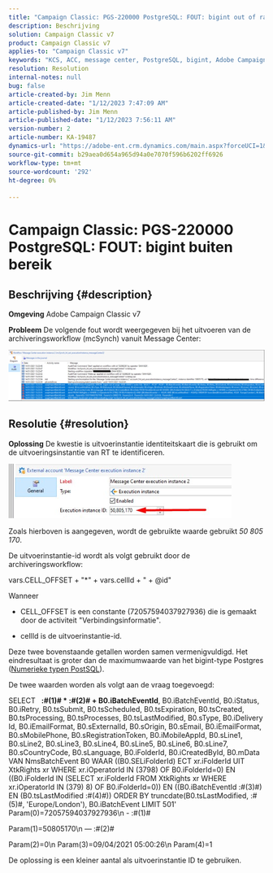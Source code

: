 ```yaml
---
title: "Campaign Classic: PGS-220000 PostgreSQL: FOUT: bigint out of range"
description: Beschrijving
solution: Campaign Classic v7
product: Campaign Classic v7
applies-to: "Campaign Classic v7"
keywords: "KCS, ACC, message center, PostgreSQL, bigint, Adobe Campaign Classic v7, PGS-20000, ERROR: bigint out-range, problemen oplossen"
resolution: Resolution
internal-notes: null
bug: false
article-created-by: Jim Menn
article-created-date: "1/12/2023 7:47:09 AM"
article-published-by: Jim Menn
article-published-date: "1/12/2023 7:56:11 AM"
version-number: 2
article-number: KA-19487
dynamics-url: "https://adobe-ent.crm.dynamics.com/main.aspx?forceUCI=1&pagetype=entityrecord&etn=knowledgearticle&id=87c61f4e-4d92-ed11-aad1-6045bd0065f9"
source-git-commit: b29aea0d654a965d94a0e7070f596b6202ff6926
workflow-type: tm+mt
source-wordcount: '292'
ht-degree: 0%

---
```


# Campaign Classic: PGS-220000 PostgreSQL: FOUT: bigint buiten bereik

## Beschrijving {#description}


<b>Omgeving</b>
Adobe Campaign Classic v7

<b>Probleem</b>
De volgende fout wordt weergegeven bij het uitvoeren van de archiveringsworkflow (mcSynch) vanuit Message Center:

![](assets/___89c61f4e-4d92-ed11-aad1-6045bd0065f9___.png)




## Resolutie {#resolution}


<b>Oplossing</b>
De kwestie is uitvoerinstantie identiteitskaart die is gebruikt om de uitvoeringsinstantie van RT te identificeren.

![](assets/b19e48ed-65d1-ec11-a7b5-00224809c556.png)

Zoals hierboven is aangegeven, wordt de gebruikte waarde gebruikt *50 805 170*.

De uitvoerinstantie-id wordt als volgt gebruikt door de archiveringsworkflow:

vars.CELL_OFFSET + &quot;\*&quot; + vars.cellId + &quot; + @id&quot;

Wanneer

- CELL_OFFSET is een constante (72057594037927936) die is gemaakt door de activiteit &quot;Verbindingsinformatie&quot;.

- cellId is de uitvoerinstantie-id.

Deze twee bovenstaande getallen worden samen vermenigvuldigd. Het eindresultaat is groter dan de maximumwaarde van het bigint-type Postgres ([Numerieke typen PostSQL](https://www.postgresql.org/docs/10/datatype-numeric.html)).

De twee waarden worden als volgt aan de vraag toegevoegd:

SELECT   <b>:#(1)# \* :#(2)# + B0.iBatchEventId</b>, B0.iBatchEventId, B0.iStatus, B0.iRetry, B0.tsSubmit, B0.tsScheduled, B0.tsExpiration, B0.tsCreated, B0.tsProcessing, B0.tsProcesses, B0.tsLastModified, B0.sType, B0.iDelivery Id, B0.iEmailFormat, B0.sExternalId, B0.sOrigin, B0.sEmail, B0.iEmailFormat, B0.sMobilePhone, B0.sRegistrationToken, B0.iMobileAppId, B0.sLine1, B0.sLine2, B0.sLine3, B0.sLine4, B0.sLine5, B0.sLine6, B0.sLine7, B0.sCountryCode, B0.sLanguage, B0.iFolderId, B0.iCreatedById, B0.mData VAN NmsBatchEvent B0 WAAR ((B0.SELiFolderId) ECT xr.iFolderId UIT XtkRights xr WHERE xr.iOperatorId IN (3798) OF B0.iFolderId=0) EN ((B0.iFolderId IN (SELECT xr.iFolderId FROM XtkRights xr WHERE xr.iOperatorId IN (379) 8) OF B0.iFolderId=0)) EN ((B0.iBatchEventId :#(3)#) EN (B0.tsLastModified :#(4)#)) ORDER BY truncdate(B0.tsLastModified, :#(5)#, &#39;Europe/London&#39;), B0.iBatchEvent LIMIT 501&#39; Param(0)=72057594037927936\n - :#(1)#

Param(1)=50805170\n — :#(2)#

Param(2)=0\n Param(3)=09/04/2021 05:00:26\n Param(4)=1

De oplossing is een kleiner aantal als uitvoerinstantie ID te gebruiken.
